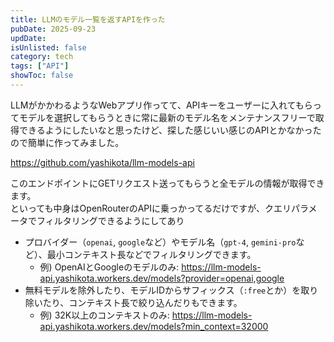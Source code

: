 ```yaml
---
title: LLMのモデル一覧を返すAPIを作った
pubDate: 2025-09-23
updDate:
isUnlisted: false
category: tech
tags: ["API"]
showToc: false
---
```


LLMがかかわるようなWebアプリ作ってて、APIキーをユーザーに入れてもらってモデルを選択してもらうときに常に最新のモデル名をメンテナンスフリーで取得できるようにしたいなと思ったけど、探した感じいい感じのAPIとかなかったので簡単に作ってみました。  

https://github.com/yashikota/llm-models-api

このエンドポイントにGETリクエスト送ってもらうと全モデルの情報が取得できます。  
といっても中身はOpenRouterのAPIに乗っかってるだけですが、クエリパラメータでフィルタリングできるようにしてあり

- プロバイダー（`openai`, `google`など）やモデル名（`gpt-4`, `gemini-pro`など）、最小コンテキスト長などでフィルタリングできます。  
  - 例) OpenAIとGoogleのモデルのみ: <https://llm-models-api.yashikota.workers.dev/models?provider=openai,google>
- 無料モデルを除外したり、モデルIDからサフィックス（`:free`とか）を取り除いたり、コンテキスト長で絞り込んだりもできます。
  - 例) 32K以上のコンテキストのみ: <https://llm-models-api.yashikota.workers.dev/models?min_context=32000>
